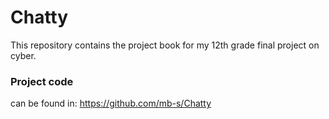 # Chatty
This repository contains the project book for my 12th grade final project on cyber.

### Project code
can be found in: https://github.com/mb-s/Chatty
